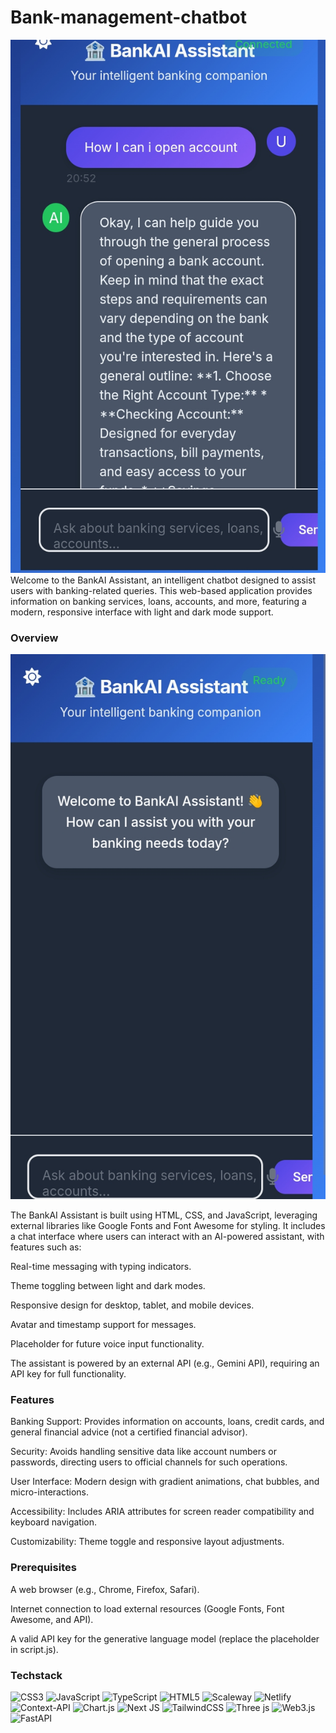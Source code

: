 # Bank-management-chatbot
<div align="center">
  <img src="Screenshot_2025-06-20-20-53-43-37_40deb401b9ffe8e1df2f1cc5ba480b12.jpg" alt="DevOpsShack Banner">
</div>
Welcome to the BankAI Assistant, an intelligent chatbot designed to assist users with banking-related queries. This web-based application provides information on banking services, loans, accounts, and more, featuring a modern, responsive interface with light and dark mode support.

### Overview

<div align="center">
  <img src="Screenshot_2025-06-20-20-54-05-39_40deb401b9ffe8e1df2f1cc5ba480b12.jpg" alt="DevOpsShack Banner">
</div>


The BankAI Assistant is built using HTML, CSS, and JavaScript, leveraging external libraries like Google Fonts and Font Awesome for styling. It includes a chat interface where users can interact with an AI-powered assistant, with features such as:

Real-time messaging with typing indicators.

Theme toggling between light and dark modes.

Responsive design for desktop, tablet, and mobile devices.

Avatar and timestamp support for messages.

Placeholder for future voice input functionality.

The assistant is powered by an external API (e.g., Gemini API), requiring an API key for full functionality.

### Features

Banking Support: Provides information on accounts, loans, credit cards, and general financial advice (not a certified financial advisor).

Security: Avoids handling sensitive data like account numbers or passwords, directing users to official channels for such operations.

User Interface: Modern design with gradient animations, chat bubbles, and micro-interactions.

Accessibility: Includes ARIA attributes for screen reader compatibility and keyboard navigation.

Customizability: Theme toggle and responsive layout adjustments.

### Prerequisites

A web browser (e.g., Chrome, Firefox, Safari).


Internet connection to load external resources (Google Fonts, Font Awesome, and API).


A valid API key for the generative language model (replace the placeholder in script.js).

### Techstack
![CSS3](https://img.shields.io/badge/css3-%231572B6.svg?style=for-the-badge&logo=css3&logoColor=white) ![JavaScript](https://img.shields.io/badge/javascript-%23323330.svg?style=for-the-badge&logo=javascript&logoColor=%23F7DF1E) ![TypeScript](https://img.shields.io/badge/typescript-%23007ACC.svg?style=for-the-badge&logo=typescript&logoColor=white) ![HTML5](https://img.shields.io/badge/html5-%23E34F26.svg?style=for-the-badge&logo=html5&logoColor=white) ![Scaleway](https://img.shields.io/badge/SCALEWAY-%234f0599.svg?style=for-the-badge&logo=scaleway&logoColor=white) ![Netlify](https://img.shields.io/badge/netlify-%23000000.svg?style=for-the-badge&logo=netlify&logoColor=#00C7B7) 
![Context-API](https://img.shields.io/badge/Context--Api-000000?style=for-the-badge&logo=react) ![Chart.js](https://img.shields.io/badge/chart.js-F5788D.svg?style=for-the-badge&logo=chart.js&logoColor=white) ![Next JS](https://img.shields.io/badge/Next-black?style=for-the-badge&logo=next.js&logoColor=white) ![TailwindCSS](https://img.shields.io/badge/tailwindcss-%2338B2AC.svg?style=for-the-badge&logo=tailwind-css&logoColor=white) ![Three js](https://img.shields.io/badge/threejs-black?style=for-the-badge&logo=three.js&logoColor=white) ![Web3.js](https://img.shields.io/badge/web3.js-F16822?style=for-the-badge&logo=web3.js&logoColor=white) ![FastAPI](https://img.shields.io/badge/FastAPI-005571?style=for-the-badge&logo=fastapi)
